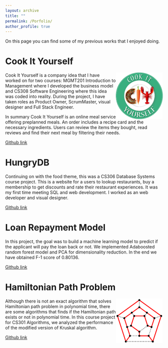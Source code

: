 ```yaml
---
layout: archive
title: ""
permalink: /Porfolio/
author_profile: true
---
```


On this page you can find some of my previous works that I enjoyed doing.
&nbsp;

**Cook It Yourself**
======
<img style="float: right;" src="/images/logo.png" alt="Company Logo" width="150"/>

Cook It Yourself is a company idea that I have worked on for two courses: MGMT201 Introduction to Management where I developed the business model and CS308 Software Engineering where this idea was coded into reality. During the project, I have taken roles as Product Owner, ScrumMaster, visual designer and Full Stack Engineer.

In summary Cook It Yourself is an online meal service offering preplanned meals. An order includes a recipe card and the necessary ingredients. Users can review the items they bought, read reviews and find their next meal by filtering their needs.

[Github link](https://github.com/gozgun/CS308-CookItYourself)

**HungryDB**
======
Continuing on with the food theme, this was a CS306 Database Systems course project. This is a website for a users to lookup restaurants, buy a membership to get discounts and rate their restaurant experiences. It was my first time meeting SQL and web development. I worked as an web developer and visual designer.

[Github link](https://github.com/gozgun/CS306-hungrydb)

**Loan Repayment Model**
======
In this project, the goal was to build a machine learning model to predict if the applicant will pay the loan back or not. We implemented Adaboosted random forest model and PCA for dimensionality reduction. In the end we have obtained F-1 score of 0.80136.

[Github link](https://github.com/gozgun/CS412-BankLoanPredictor)

**Hamiltonian Path Problem**
======
<img style="float: right;" src="/images/hamiltonian.png" alt="Hamiltonian Path" width="150"/>
Although there is not an exact algorithm that solves Hamiltonian path problem in polynomial time, there are some algorithms that finds if the Hamiltonian path exists or not in polynomial time. In this course project for CS301 Algorithms, we analyzed the performance of the modified version of Kruskal algorithm.

[Github link](https://github.com/gozgun/CS301-HamiltonianPath)